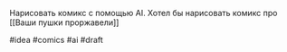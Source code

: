 Нарисовать комикс с помощью AI. Хотел бы нарисовать комикс про [[Ваши пушки проржавели]]

#idea #comics #ai #draft